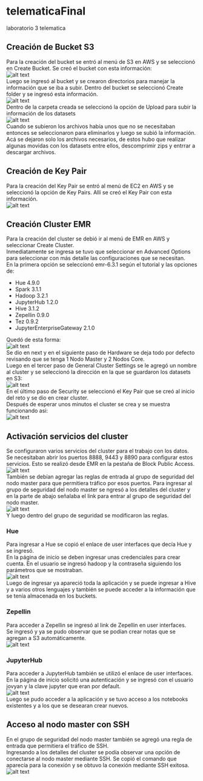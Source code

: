 # telematicaFinal
laboratorio 3 telematica


## Creación de Bucket S3
Para la creación del bucket se entró al menú de S3 en AWS y se seleccionó en Create Bucket. Se creó el bucket con esta información:  
![alt text](/img/bucket.jpg "bucket")  
Luego se ingresó al bucket y se crearon directorios para manejar la información que se iba a subir. Dentro del bucket se seleccionó Create folder y se ingresó esta información.  
![alt text](/img/carpeta.jpg "folderraw")  
Dentro de la carpeta creada se seleccionó la opción de Upload para subir la información de los datasets  
![alt text](/img/archivoscargados.jpg "upload")  
Cuando se subieron los archivos había unos que no se necesitaban entonces se seleccionaron para eliminarlos y luego se subió la información.  Acá se dejaron solo los archivos necesarios, de estos hubo que realizar algunas movidas con los datasets entre ellos, descomprimir zips y entrrar a descargar archivos.

## Creación de Key Pair
Para la creación del Key Pair se entró al menú de EC2 en AWS y se seleccionó la opción de Key Pairs.
Allí se creó el Key Pair con esta información.  
![alt text](/img/clave.jpg "keypair")

## Creación Cluster EMR
Para la creación del cluster se debió ir al menú de EMR en AWS y seleccionar Create Cluster.  
Inmediatamente se ingresa se tuvo que seleccionar en Advanced Options para seleccionar con más detalle las configuraciones que se necesitan.   
En la primera opción se seleccionó emr-6.3.1 según el tutorial y las opciones de: 
- Hue 4.9.0
- Spark 3.1.1
- Hadoop 3.2.1
- JupyterHub 1.2.0
- Hive 3.1.2
- Zepellin 0.9.0
- Tez 0.9.2
- JupyterEnterpriseGateway 2.1.0

Quedó de esta forma:  
![alt text](/img/opcionescluster.jpg "emr1")  
Se dio en next y en el siguiente paso de Hardware se deja todo por defecto revisando que se tenga 1 Nodo Master y 2 Nodos Core.  
Luego en el tercer paso de General Cluster Settings se le agregó un nombre al cluster y se seleccionó la dirección en la que se guardaron los datasets en S3:  
![alt text](/img/seguridadcluster.jpg "emr2")  
En el último paso de Security se seleccionó el Key Pair que se creó al inicio del reto y se dio en crear cluster.  
Después de esperar unos minutos el cluster se crea y se muestra funcionando asi:  
![alt text](/img/conexion.jpg"clusterok")  

## Activación servicios del cluster
Se configuraron varios servicios del cluster para el trabajo con los datos.  
Se necesitaban abrir los puertos 8888, 9443 y 8890 para configurar estos servicios. Esto se realizó desde EMR en la pestaña de Block Public Access.  
![alt text](/BigData/Lab0/img/blockaccessemr.jpg "baccesemr")  
También se debían agregar las reglas de entrada al grupo de seguridad del nodo master para que permitiera tráfico por esos puertos. Para ingresar al grupo de seguridad del nodo master se ngresó a los detalles del cluster y en la parte de abajo señalaba el link para entrar al grupo de seguridad del nodo master.  
![alt text](/img/seguridadcluster.jpg"clusterinfo")  
Y luego dentro del grupo de seguridad se modificaron las reglas.  


### Hue
Para ingresar a Hue se copió el enlace de user interfaces que decía Hue y se ingresó.  
En la página de inicio se deben ingresar unas credenciales para crear cuenta. En el usuario se ingresó hadoop y la contraseña siguiendo los parámetros que se mostraban.  
![alt text](/img/hue.jpg "loginhue")  
Luego de ingresar ya apareció toda la aplicación y se puede ingresar a Hive y a varios otros lenguajes y también se puede acceder a la información que se tenía almacenada en los buckets.  


### Zepellin
Para acceder a Zepellin se ingresó al link de Zepellin en user interfaces.  
Se ingresó y ya se pudo observar que se podían crear notas que se agregan a S3 automáticamente.  
![alt text](/img/zeppeling.jpg"zepellinok")  

### JupyterHub
Para acceder a JupyterHub también se utilizó el enlace de user interfaces.  
En la página de inicio solicitó una autenticación y se ingresó con el usuario jovyan y la clave jupyter que eran por default.  
![alt text](/img/jupyer.jpg "jupyterhublogin")  
Luego se pudo acceder a la aplicación y se tuvo acceso a los notebooks existentes y a los que se desearan crear nuevos.  

## Acceso al nodo master con SSH
En el grupo de seguridad del nodo master también se agregó una regla de entrada que permitiera el tráfico de SSH.  
Ingresando a los detalles del cluster se podía observar una opción de conectarse al nodo master mediante SSH. Se copió el comando que aparecía para la conexión y se obtuvo la conexión mediante SSH exitosa.  
![alt text](/img/conexion.jpg "sshmaster")  